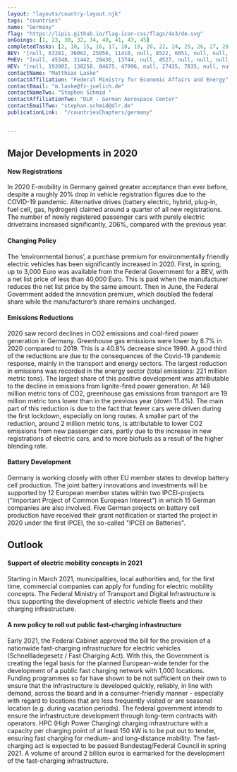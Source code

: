 ```yaml
---
layout: "layouts/country-layout.njk"
tags: "countries"
name: "Germany"
flag: "https://lipis.github.io/flag-icon-css/flags/4x3/de.svg"
onGoings: [1, 23, 30, 32, 34, 40, 41, 43, 45]
completedTasks: [2, 10, 15, 16, 17, 18, 19, 20, 22, 24, 25, 26, 27, 28, 29, 36, 42]
BEV: "[null, 63281, 36062, 25056, 11410, null, 8522, 6051, null, null, null]"
PHEV: "[null, 45348, 31442, 29436, 13744, null, 4527, null, null, null, null]"
HEV: "[null, 193902, 130258, 84675, 47996, null, 27435, 7835, null, null, null]"
contactName: "​Matthias Laske"
contactAffiliation: "Federal Ministry for Economic Affairs and Energy"
contactEmail: "m.laske@fz-juelich.de"
contactNameTwo: "​​​​​​Stephen Schmid "
contactAffiliationTwo: "DLR - German Aerospace Center"
contactEmailTwo: "stephan.schmid@dlr.de"
publicationLink:  "/countriesChapters/germany"


---
```

## Major Developments in 2020
#### New Registrations   
In 2020 E-mobility in Germany gained greater acceptance than ever before, despite a roughly 20% drop in vehicle registration figures due to the COVID-19 pandemic. Alternative drives (battery electric, hybrid, plug-in, fuel cell, gas, hydrogen) claimed around a quarter of all new registrations. The number of newly registered passenger cars with purely electric drivetrains increased significantly, 206%, compared with the previous year. 
#### Changing Policy 
The ‘environmental bonus’, a purchase premium for environmentally friendly electric vehicles has been significantly increased in 2020. First, in spring, up to 3,000 Euro was available from the Federal Government for a BEV, with a net list price of less than 40,000 Euro. This is paid when the manufacturer reduces the net list price by the same amount. Then in June, the Federal Government added the innovation premium, which doubled the federal share while the manufacturer’s share remains unchanged.
#### Emissions Reductions 
2020 saw record declines in CO2 emissions and coal-fired power generation in Germany. Greenhouse gas emissions were lower by 8.7% in 2020 compared to 2019. This is a 40.8% decrease since 1990. A good third of the reductions are due to the consequences of the Covid-19 pandemic response, mainly in the transport and energy sectors. The largest reduction in emissions was recorded in the energy sector (total emissions: 221 million metric tons). The largest share of this positive development was attributable to the decline in emissions from lignite-fired power generation. At 146 million metric tons of CO2, greenhouse gas emissions from transport are 19 million metric tons lower than in the previous year (down 11.4%).  The main part of this reduction is due to the fact that fewer cars were driven during the first lockdown, especially on long routes. A smaller part of the reduction, around 2 million metric tons, is attributable to lower CO2 emissions from new passenger cars, partly due to the increase in new registrations of electric cars, and to more biofuels as a result of the higher blending rate.
#### Battery Development 
Germany is working closely with other EU member states to develop battery cell production. The joint battery innovations and investments will be supported by 12 European member states within two IPCEI-projects (“Important Project of Common European Interest”) in which 15 German companies are also involved. Five German projects on battery cell production have received their grant notification or started the project in 2020 under the first IPCEI, the so-called "IPCEI on Batteries".

## Outlook   
#### Support of electric mobility concepts in 2021  
Starting in March 2021, municipalities, local authorities and, for the first time, commercial companies can apply for funding for electric mobility concepts. The Federal Ministry of Transport and Digital Infrastructure is thus supporting the development of electric vehicle fleets and their charging infrastructure.   
#### A new policy to roll out public fast-charging infrastructure 
Early 2021, the Federal Cabinet approved the bill for the provision of a nationwide fast-charging infrastructure for electric vehicles (Schnellladegesetz / Fast Charging Act). With this, the Government is creating the legal basis for the planned European-wide tender for the development of a public fast charging network with 1,000 locations.  
Funding programmes so far have shown to be not sufficient on their own to ensure that the infrastructure is developed quickly, reliably, in line with demand, across the board and in a consumer-friendly manner - especially with regard to locations that are less frequently visited or are seasonal location (e.g. during vacation periods). The federal government intends to ensure the infrastructure development through long-term contracts with operators. HPC (High Power Charging) charging infrastructure with a capacity per charging point of at least 150 kW is to be put out to tender, ensuring fast charging for medium- and long-distance mobility. The fast-charging act is expected to be passed Bundestag/Federal Council in spring 2021. A volume of around 2 billion euros is earmarked for the development of the fast-charging infrastructure.    
